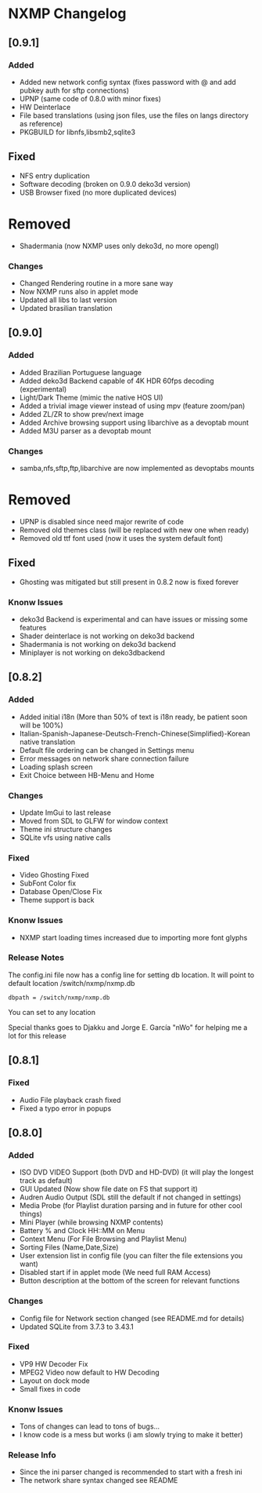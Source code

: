 # NXMP Changelog

## [0.9.1]

### Added

- Added new network config syntax (fixes password with @ and add pubkey auth for sftp connections)
- UPNP (same code of 0.8.0 with minor fixes)
- HW Deinterlace
- File based translations (using json files, use the files on langs directory as reference)
- PKGBUILD for libnfs,libsmb2,sqlite3

## Fixed

- NFS entry duplication
- Software decoding (broken on 0.9.0 deko3d version)
- USB Browser fixed (no more duplicated devices)

# Removed

- Shadermania (now NXMP uses only deko3d, no more opengl)

### Changes

- Changed Rendering routine in a more sane way
- Now NXMP runs also in applet mode
- Updated all libs to last version
- Updated brasilian translation

## [0.9.0]

### Added

- Added Brazilian Portuguese language
- Added deko3d Backend capable of 4K HDR 60fps decoding (experimental)
- Light/Dark Theme (mimic the native HOS UI)
- Added a trivial image viewer instead of using mpv (feature zoom/pan)
- Added ZL/ZR to show prev/next image
- Added Archive browsing support using libarchive as a devoptab mount
- Added M3U parser as a devoptab mount

### Changes

- samba,nfs,sftp,ftp,libarchive are now implemented as devoptabs mounts

# Removed

- UPNP is disabled since need major rewrite of code
- Removed old themes class (will be replaced with new one when ready)
- Removed old ttf font used (now it uses the system default font)

## Fixed

- Ghosting was mitigated but still present in 0.8.2 now is fixed forever

### Knonw Issues

- deko3d Backend is experimental and can have issues or missing some features
- Shader deinterlace is not working on deko3d backend
- Shadermania is not working on deko3d backend
- Miniplayer is not working on deko3dbackend


## [0.8.2]

### Added

- Added initial i18n (More than 50% of text is i18n ready, be patient soon will be 100%)
- Italian-Spanish-Japanese-Deutsch-French-Chinese(Simplified)-Korean native translation
- Default file ordering can be changed in Settings menu
- Error messages on network share connection failure
- Loading splash screen
- Exit Choice between HB-Menu and Home

### Changes

- Update ImGui to last release
- Moved from SDL to GLFW for window context
- Theme ini structure changes
- SQLite vfs using native calls

### Fixed

- Video Ghosting Fixed
- SubFont Color fix
- Database Open/Close Fix
- Theme support is back

### Knonw Issues

- NXMP start loading times increased due to importing more font glyphs

### Release Notes

The config.ini file now has a config line for setting db location.
It will point to default location /switch/nxmp/nxmp.db

```
dbpath = /switch/nxmp/nxmp.db
```
You can set to any location

Special thanks goes to Djakku and Jorge E. García "nWo" for helping me a lot for this release


## [0.8.1]

### Fixed

- Audio File playback crash fixed
- Fixed a typo error in popups


## [0.8.0]

### Added

- ISO DVD VIDEO Support (both DVD and HD-DVD) (it will play the longest track as default)
- GUI Updated (Now show file date on FS that support it)
- Audren Audio Output (SDL still the default if not changed in settings)
- Media Probe (for Playlist duration parsing and in future for other cool things)
- Mini Player (while browsing NXMP contents)
- Battery % and Clock HH::MM on Menu
- Context Menu (For File Browsing and Playlist Menu)
- Sorting Files (Name,Date,Size)
- User extension list in config file (you can filter the file extensions you want)
- Disabled start if in applet mode (We need full RAM Access)
- Button description at the bottom of the screen for relevant functions


### Changes

- Config file for Network section changed (see README.md for details)
- Updated SQLite from 3.7.3 to 3.43.1 

### Fixed

- VP9 HW Decoder Fix
- MPEG2 Video now default to HW Decoding
- Layout on dock mode
- Small fixes in code

### Knonw Issues

- Tons of changes can lead to tons of bugs...
- I know code is a mess but works (i am slowly trying to make it better)

### Release Info

- Since the ini parser changed is recommended to start with a fresh ini
- The network share syntax changed see README
